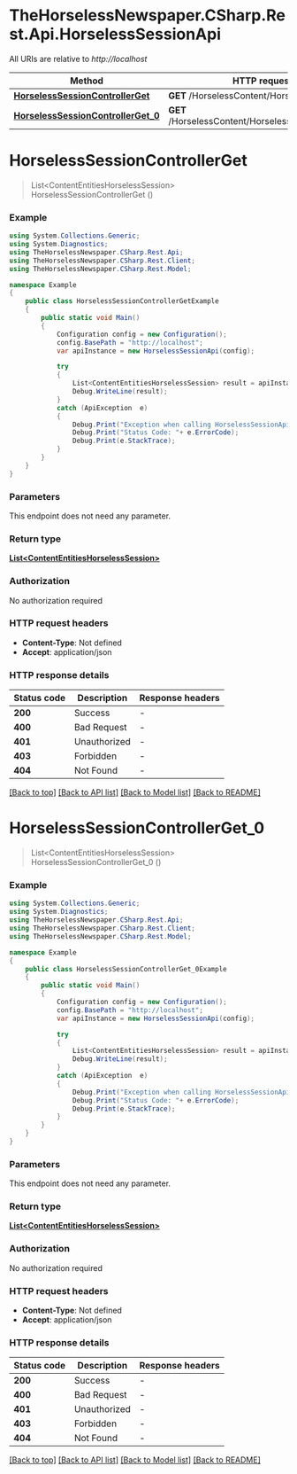 # TheHorselessNewspaper.CSharp.Rest.Api.HorselessSessionApi

All URIs are relative to *http://localhost*

Method | HTTP request | Description
------------- | ------------- | -------------
[**HorselessSessionControllerGet**](HorselessSessionApi.md#horselesssessioncontrollerget) | **GET** /HorselessContent/HorselessSession | 
[**HorselessSessionControllerGet_0**](HorselessSessionApi.md#horselesssessioncontrollerget_0) | **GET** /HorselessContent/HorselessSession/$count | 


<a name="horselesssessioncontrollerget"></a>
# **HorselessSessionControllerGet**
> List&lt;ContentEntitiesHorselessSession&gt; HorselessSessionControllerGet ()



### Example
```csharp
using System.Collections.Generic;
using System.Diagnostics;
using TheHorselessNewspaper.CSharp.Rest.Api;
using TheHorselessNewspaper.CSharp.Rest.Client;
using TheHorselessNewspaper.CSharp.Rest.Model;

namespace Example
{
    public class HorselessSessionControllerGetExample
    {
        public static void Main()
        {
            Configuration config = new Configuration();
            config.BasePath = "http://localhost";
            var apiInstance = new HorselessSessionApi(config);

            try
            {
                List<ContentEntitiesHorselessSession> result = apiInstance.HorselessSessionControllerGet();
                Debug.WriteLine(result);
            }
            catch (ApiException  e)
            {
                Debug.Print("Exception when calling HorselessSessionApi.HorselessSessionControllerGet: " + e.Message );
                Debug.Print("Status Code: "+ e.ErrorCode);
                Debug.Print(e.StackTrace);
            }
        }
    }
}
```

### Parameters
This endpoint does not need any parameter.

### Return type

[**List&lt;ContentEntitiesHorselessSession&gt;**](ContentEntitiesHorselessSession.md)

### Authorization

No authorization required

### HTTP request headers

 - **Content-Type**: Not defined
 - **Accept**: application/json


### HTTP response details
| Status code | Description | Response headers |
|-------------|-------------|------------------|
| **200** | Success |  -  |
| **400** | Bad Request |  -  |
| **401** | Unauthorized |  -  |
| **403** | Forbidden |  -  |
| **404** | Not Found |  -  |

[[Back to top]](#) [[Back to API list]](../README.md#documentation-for-api-endpoints) [[Back to Model list]](../README.md#documentation-for-models) [[Back to README]](../README.md)

<a name="horselesssessioncontrollerget_0"></a>
# **HorselessSessionControllerGet_0**
> List&lt;ContentEntitiesHorselessSession&gt; HorselessSessionControllerGet_0 ()



### Example
```csharp
using System.Collections.Generic;
using System.Diagnostics;
using TheHorselessNewspaper.CSharp.Rest.Api;
using TheHorselessNewspaper.CSharp.Rest.Client;
using TheHorselessNewspaper.CSharp.Rest.Model;

namespace Example
{
    public class HorselessSessionControllerGet_0Example
    {
        public static void Main()
        {
            Configuration config = new Configuration();
            config.BasePath = "http://localhost";
            var apiInstance = new HorselessSessionApi(config);

            try
            {
                List<ContentEntitiesHorselessSession> result = apiInstance.HorselessSessionControllerGet_0();
                Debug.WriteLine(result);
            }
            catch (ApiException  e)
            {
                Debug.Print("Exception when calling HorselessSessionApi.HorselessSessionControllerGet_0: " + e.Message );
                Debug.Print("Status Code: "+ e.ErrorCode);
                Debug.Print(e.StackTrace);
            }
        }
    }
}
```

### Parameters
This endpoint does not need any parameter.

### Return type

[**List&lt;ContentEntitiesHorselessSession&gt;**](ContentEntitiesHorselessSession.md)

### Authorization

No authorization required

### HTTP request headers

 - **Content-Type**: Not defined
 - **Accept**: application/json


### HTTP response details
| Status code | Description | Response headers |
|-------------|-------------|------------------|
| **200** | Success |  -  |
| **400** | Bad Request |  -  |
| **401** | Unauthorized |  -  |
| **403** | Forbidden |  -  |
| **404** | Not Found |  -  |

[[Back to top]](#) [[Back to API list]](../README.md#documentation-for-api-endpoints) [[Back to Model list]](../README.md#documentation-for-models) [[Back to README]](../README.md)

